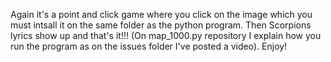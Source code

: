 Again it's a point and click game where you click on the image which you must intsall it on the same folder as the python program. Then Scorpions lyrics show up and that's it!!! (On map_1000.py repository I explain how you run the program as on the issues folder I've posted a video). Enjoy!
